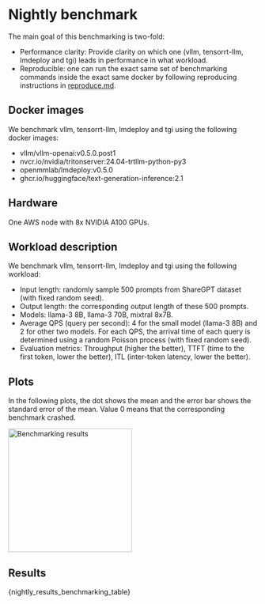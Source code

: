 
# Nightly benchmark

The main goal of this benchmarking is two-fold:
- Performance clarity: Provide clarity on which one (vllm, tensorrt-llm, lmdeploy and tgi) leads in performance in what workload.
- Reproducible: one can run the exact same set of benchmarking commands inside the exact same docker by following reproducing instructions in [reproduce.md]().


## Docker images

We benchmark vllm, tensorrt-llm, lmdeploy and tgi using the following docker images:
- vllm/vllm-openai:v0.5.0.post1
- nvcr.io/nvidia/tritonserver:24.04-trtllm-python-py3
- openmmlab/lmdeploy:v0.5.0
- ghcr.io/huggingface/text-generation-inference:2.1

<!-- Please check <a href="artifact://workspace/build/buildkite/vllm/performance-benchmark/.buildkite/nightly-benchmarks/nightly-pipeline.yaml">nightly-pipeline.yaml</a> artifact for more details on how we deploy the docker images. -->


## Hardware

One AWS node with 8x NVIDIA A100 GPUs.


## Workload description

We benchmark vllm, tensorrt-llm, lmdeploy and tgi using the following workload:

- Input length: randomly sample 500 prompts from ShareGPT dataset (with fixed random seed).
- Output length: the corresponding output length of these 500 prompts.
- Models: llama-3 8B, llama-3 70B, mixtral 8x7B.
- Average QPS (query per second): 4 for the small model (llama-3 8B) and 2 for other two models. For each QPS, the arrival time of each query is determined using a random Poisson process (with fixed random seed).
- Evaluation metrics: Throughput (higher the better), TTFT (time to the first token, lower the better), ITL (inter-token latency, lower the better).

<!-- Check <a href="artifact://workspace/build/buildkite/vllm/performance-benchmark/.buildkite/nightly-benchmarks/tests/nightly-tests.json">nightly-tests.json</a> artifact for more details. -->

## Plots

In the following plots, the dot shows the mean and the error bar shows the standard error of the mean. Value 0 means that the corresponding benchmark crashed.

<img src="artifact://nightly_results.png" alt="Benchmarking results" height=250 >

## Results

{nightly_results_benchmarking_table}
